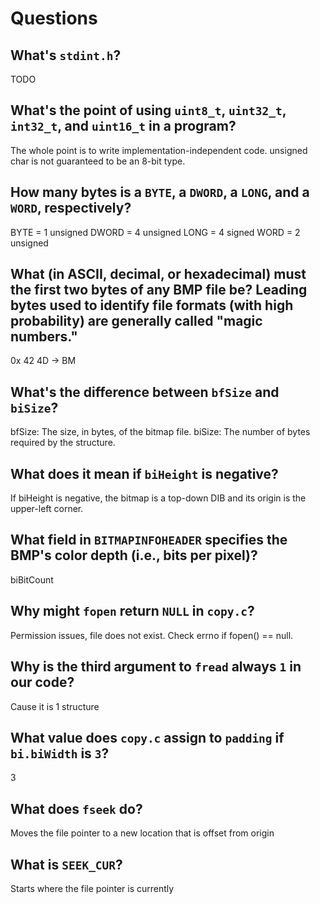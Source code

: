 # Questions

## What's `stdint.h`?

TODO

## What's the point of using `uint8_t`, `uint32_t`, `int32_t`, and `uint16_t` in a program?

The whole point is to write implementation-independent code. unsigned char is not guaranteed to be an 8-bit type.

## How many bytes is a `BYTE`, a `DWORD`, a `LONG`, and a `WORD`, respectively?

BYTE = 1 unsigned
DWORD = 4 unsigned
LONG = 4 signed
WORD = 2 unsigned

## What (in ASCII, decimal, or hexadecimal) must the first two bytes of any BMP file be? Leading bytes used to identify file formats (with high probability) are generally called "magic numbers."

0x 42 4D -> BM

## What's the difference between `bfSize` and `biSize`?

bfSize: The size, in bytes, of the bitmap file.
biSize: The number of bytes required by the structure.

## What does it mean if `biHeight` is negative?

If biHeight is negative, the bitmap is a top-down DIB and its origin is the upper-left corner.

## What field in `BITMAPINFOHEADER` specifies the BMP's color depth (i.e., bits per pixel)?

biBitCount

## Why might `fopen` return `NULL` in `copy.c`?

Permission issues, file does not exist. Check errno if fopen() == null.

## Why is the third argument to `fread` always `1` in our code?

Cause it is 1 structure

## What value does `copy.c` assign to `padding` if `bi.biWidth` is `3`?

3

## What does `fseek` do?

Moves the file pointer to a new location that is offset from origin

## What is `SEEK_CUR`?

Starts where the file pointer is currently
